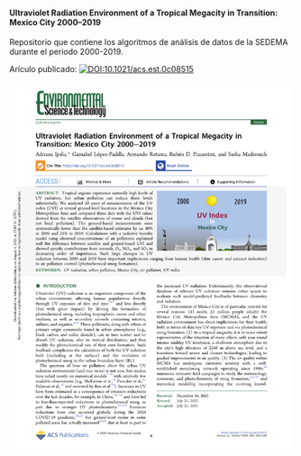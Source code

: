 #### Ultraviolet Radiation Environment of a Tropical Megacity in Transition: Mexico City 2000–2019

Repositorio que contiene los algoritmos de análisis de datos de la SEDEMA durante el periodo 2000-2019.

Arículo publicado: [![DOI:10.1021/acs.est.0c08515](http://img.shields.io/badge/DOI-10.1021/acs.est.0c08515-34a0a4.svg)](https://doi.org/10.1021/acs.est.0c08515)

![paper](Graphics/paper.png)

